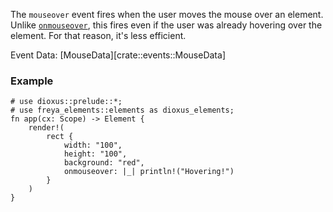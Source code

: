 The `mouseover` event fires when the user moves the mouse over an element.
Unlike [`onmouseover`](crate::events::onmouseover), this fires even if the user was already hovering over
the element. For that reason, it's less efficient.

Event Data: [MouseData][crate::events::MouseData]

### Example

```rust, no_run
# use dioxus::prelude::*;
# use freya_elements::elements as dioxus_elements;
fn app(cx: Scope) -> Element {
    render!(
        rect {
            width: "100",
            height: "100",
            background: "red",
            onmouseover: |_| println!("Hovering!")
        }
    )
}
```